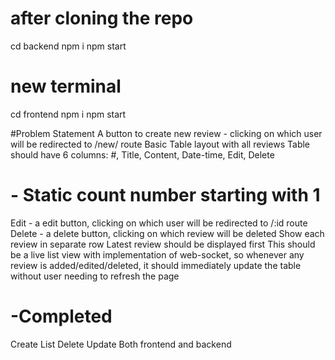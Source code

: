 # after cloning the repo

cd backend
npm i
npm start

# new terminal

cd frontend
npm i
npm start

#Problem Statement
A button to create new review - clicking on which user will be redirected to /new/ route
Basic Table layout with all reviews
Table should have 6 columns: #, Title, Content, Date-time, Edit, Delete
# - Static count number starting with 1
Edit - a edit button, clicking on which user will be redirected to /:id route
Delete - a delete button, clicking on which review will be deleted
Show each review in separate row
Latest review should be displayed first
This should be a live list view with implementation of web-socket, so whenever any review is added/edited/deleted, it should immediately update the table without user needing to refresh the page

# -Completed
Create List Delete Update Both frontend and backend
